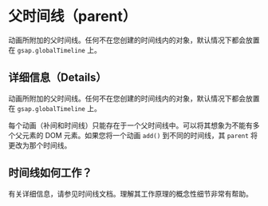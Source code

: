 # 父时间线（parent）

动画所附加的父时间线。任何不在您创建的时间线内的对象，默认情况下都会放置在 `gsap.globalTimeline` 上。

## 详细信息（Details）

动画所附加的父时间线。任何不在您创建的时间线内的对象，默认情况下都会放置在 `gsap.globalTimeline` 上。

每个动画（补间和时间线）只能存在于一个父时间线中。可以将其想象为不能有多个父元素的 DOM 元素。如果您将一个动画 `add()` 到不同的时间线，其 `parent` 将更改为那个时间线。

## 时间线如何工作？

有关详细信息，请参见时间线文档。理解其工作原理的概念性细节非常有帮助。
